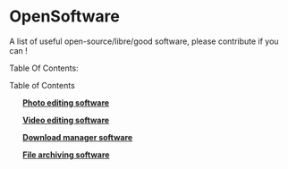 # OpenSoftware
A list of useful open-source/libre/good software, please contribute if you can !

Table Of Contents:

<summary>Table of Contents</summary>

<ul>

[**Photo editing software**](PhotoEditors.md)

[**Video editing software**](VideoEditors.md)

[**Download manager software**](DownloadManagers.md)

[**File archiving software**](FileArchivers.md)

</ul>
</details>

